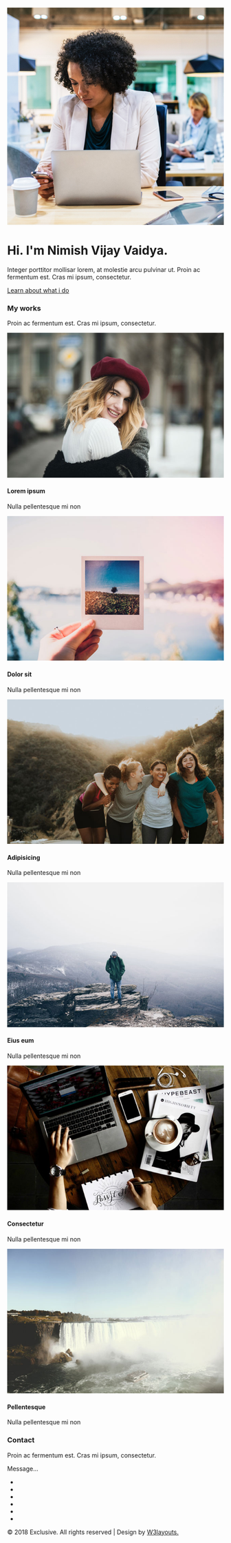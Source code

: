 ![](images/1.jpg)

Hi. I'm Nimish Vijay Vaidya.
============================

Integer porttitor mollisar lorem, at molestie arcu pulvinar ut. Proin ac fermentum est. Cras mi ipsum, consectetur.

[Learn about what i do](#services)

### My works

Proin ac fermentum est. Cras mi ipsum, consectetur.

![news image](images/g1.jpg)

#### Lorem ipsum

Nulla pellentesque mi non

![news image](images/g2.jpg)

#### Dolor sit

Nulla pellentesque mi non

![news image](images/g3.jpg)

#### Adipisicing

Nulla pellentesque mi non

![news image](images/g4.jpg)

#### Eius eum

Nulla pellentesque mi non

![news image](images/g5.jpg)

#### Consectetur

Nulla pellentesque mi non

![news image](images/g6.jpg)

#### Pellentesque

Nulla pellentesque mi non

### Contact

Proin ac fermentum est. Cras mi ipsum, consectetur.

Message...

-   [](#)
-   [](#)
-   [](#)
-   [](#)
-   [](#)
-   [](#)

© 2018 Exclusive. All rights reserved | Design by [W3layouts.](http://w3layouts.com)
